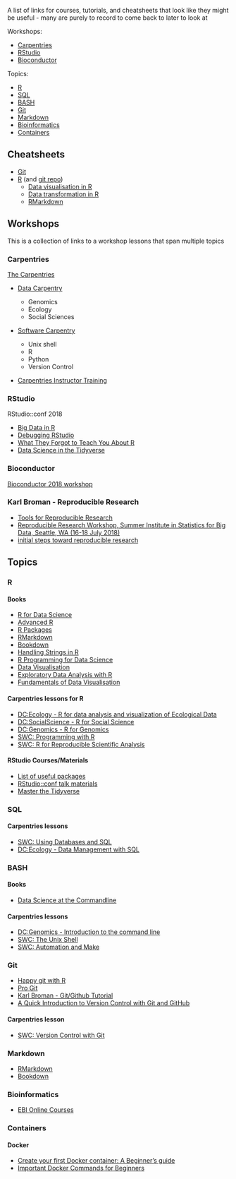 A list of links for courses, tutorials, and cheatsheets that look like they might be useful - many are purely to record to come back to later to look at

Workshops:
- [Carpentries](#carpentries)
- [RStudio](#rstudio)
- [Bioconductor](#bioconductor)

Topics:
- [R](#r)
- [SQL](#sql)
- [BASH](#bash)
- [Git](#git)
- [Markdown](#markdown)
- [Bioinformatics](#bioinformatics)
- [Containers](#containers)

## Cheatsheets

- [Git](https://zeroturnaround.com/rebellabs/git-commands-and-best-practices-cheat-sheet/)
- [R](https://www.rstudio.com/resources/cheatsheets/) (and [git repo](https://github.com/rstudio/cheatsheets))
  - [Data visualisation in R](https://github.com/rstudio/cheatsheets/raw/master/data-visualization-2.1.pdf)
  - [Data transformation in R](https://github.com/rstudio/cheatsheets/raw/master/data-transformation.pdf)
  - [RMarkdown](https://github.com/rstudio/cheatsheets/raw/master/rmarkdown-2.0.pdf)

## Workshops

This is a collection of links to a workshop lessons that span multiple topics


### Carpentries

[The Carpentries](http://carpentries.org)

- [Data Carpentry](http://datacarpentry.org)
  - Genomics
  - Ecology
  - Social Sciences

- [Software Carpentry](https://software-carpentry.org/lessons/)
  - Unix shell
  - R
  - Python
  - Version Control

- [Carpentries Instructor Training](https://carpentries.github.io/instructor-training/)

### RStudio

RStudio::conf 2018
- [Big Data in R](https://github.com/rstudio/bigdataclass2018)
- [Debugging RStudio](https://github.com/ajmcoqui/debuggingRStudio)
- [What They Forgot to Teach You About R](https://github.com/jennybc/what-they-forgot)
- [Data Science in the Tidyverse](https://github.com/cwickham/data-science-in-tidyverse)


### Bioconductor

[Bioconductor 2018 workshop](https://bioconductor.github.io/BiocWorkshops/index.html)

### Karl Broman - Reproducible Research

- [Tools for Reproducible Research](http://kbroman.org/Tools4RR/)
- [Reproducible Research Workshop, Summer Institute in Statistics for Big Data, Seattle, WA (16-18 July 2018)](https://github.com/kabagg/sisbid_2018_rr)
- [initial steps toward reproducible research](https://kbroman.org/steps2rr)

## Topics

### R

#### Books

- [R for Data Science](http://r4ds.had.co.nz/)
- [Advanced R](adv-r.had.co.nz)
- [R Packages](http://r-pkgs.had.co.nz/)
- [RMarkdown](https://bookdown.org/yihui/rmarkdown/)
- [Bookdown](https://bookdown.org/yihui/bookdown/)
- [Handling Strings in R](https://www.gastonsanchez.com/r4strings/)
- [R Programming for Data Science](https://bookdown.org/rdpeng/rprogdatascience/)
- [Data Visualisation](https://socviz.co)
- [Exploratory Data Analysis with R](https://bookdown.org/rdpeng/exdata/)
- [Fundamentals of Data Visualisation](https://serialmentor.com/dataviz/)

#### Carpentries lessons for R 
- [DC:Ecology -  R for data analysis and visualization of Ecological Data](https://datacarpentry.org/R-ecology-lesson/)
- [DC:SocialScience - R for Social Science](https://datacarpentry.org/r-socialsci/)
- [DC:Genomics -  R for Genomics](https://datacarpentry.org/R-genomics/)
- [SWC: Programming with R](http://swcarpentry.github.io/r-novice-inflammation)
- [SWC: R for Reproducible Scientific Analysis](http://swcarpentry.github.io/r-novice-gapminder)

#### RStudio Courses/Materials

- [List of useful packages](https://github.com/rstudio/RStartHere)
- [RStudio::conf talk materials](https://github.com/rstudio/rstudio-conf)
- [Master the Tidyverse](https://github.com/rstudio/master-the-tidyverse)



### SQL

#### Carpentries lessons
- [SWC: Using Databases and SQL](http://swcarpentry.github.io/sql-novice-survey)
- [DC:Ecology - Data Management with SQL](https://datacarpentry.org/sql-ecology-lesson/)

### BASH

#### Books
- [Data Science at the Commandline](https://www.datascienceatthecommandline.com)

#### Carpentries lessons
- [DC:Genomics - Introduction to the command line](https://datacarpentry.org/shell-genomics/)
- [SWC: The Unix Shell](http://swcarpentry.github.io/shell-novice)
- [SWC: Automation and Make](http://swcarpentry.github.io/make-novice/)

### Git

- [Happy git with R](http://happygitwithr.com)
- [Pro Git](https://git-scm.com/book/en/v2)
- [Karl Broman - Git/Github Tutorial](https://kbroman.org/github_tutorial)
- [A Quick Introduction to Version Control with Git and GitHub](http://journals.plos.org/ploscompbiol/article?id=10.1371/journal.pcbi.1004668)

#### Carpentries lesson
- [SWC: Version Control with Git](http://swcarpentry.github.io/git-novice)


### Markdown


- [RMarkdown](https://bookdown.org/yihui/rmarkdown/)
- [Bookdown](https://bookdown.org/yihui/bookdown/)

### Bioinformatics

- [EBI Online Courses](https://www.ebi.ac.uk/training/online/)

### Containers

#### Docker

- [Create your first Docker container: A Beginner’s guide](https://linuxtechlab.com/create-docker-container-beginners-guide)
- [Important Docker Commands for Beginners](https://linuxtechlab.com/important-docker-commands-beginners/)
